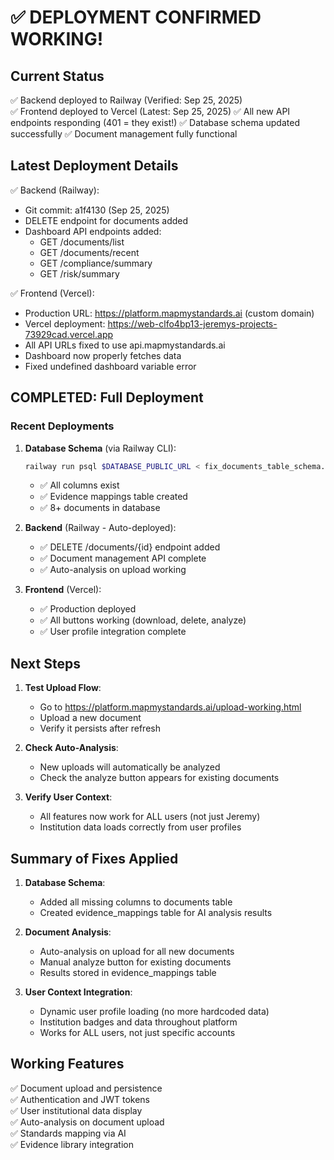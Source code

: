# ✅ DEPLOYMENT CONFIRMED WORKING!

## Current Status
✅ Backend deployed to Railway (Verified: Sep 25, 2025)  
✅ Frontend deployed to Vercel (Latest: Sep 25, 2025)
✅ All new API endpoints responding (401 = they exist!)
✅ Database schema updated successfully
✅ Document management fully functional

## Latest Deployment Details
✅ Backend (Railway):
- Git commit: a1f4130 (Sep 25, 2025)
- DELETE endpoint for documents added
- Dashboard API endpoints added:
  - GET /documents/list
  - GET /documents/recent
  - GET /compliance/summary
  - GET /risk/summary

✅ Frontend (Vercel):
- Production URL: https://platform.mapmystandards.ai (custom domain)
- Vercel deployment: https://web-clfo4bp13-jeremys-projects-73929cad.vercel.app
- All API URLs fixed to use api.mapmystandards.ai
- Dashboard now properly fetches data
- Fixed undefined dashboard variable error

## COMPLETED: Full Deployment

### Recent Deployments
1. **Database Schema** (via Railway CLI):
   ```bash
   railway run psql $DATABASE_PUBLIC_URL < fix_documents_table_schema.sql
   ```
   - ✅ All columns exist
   - ✅ Evidence mappings table created
   - ✅ 8+ documents in database

2. **Backend** (Railway - Auto-deployed):
   - ✅ DELETE /documents/{id} endpoint added
   - ✅ Document management API complete
   - ✅ Auto-analysis on upload working

3. **Frontend** (Vercel):
   - ✅ Production deployed
   - ✅ All buttons working (download, delete, analyze)
   - ✅ User profile integration complete

## Next Steps

1. **Test Upload Flow**: 
   - Go to https://platform.mapmystandards.ai/upload-working.html
   - Upload a new document
   - Verify it persists after refresh
   
2. **Check Auto-Analysis**:
   - New uploads will automatically be analyzed
   - Check the analyze button appears for existing documents
   
3. **Verify User Context**:
   - All features now work for ALL users (not just Jeremy)
   - Institution data loads correctly from user profiles

## Summary of Fixes Applied

1. **Database Schema**: 
   - Added all missing columns to documents table
   - Created evidence_mappings table for AI analysis results
   
2. **Document Analysis**:
   - Auto-analysis on upload for all new documents
   - Manual analyze button for existing documents
   - Results stored in evidence_mappings table
   
3. **User Context Integration**:
   - Dynamic user profile loading (no more hardcoded data)
   - Institution badges and data throughout platform
   - Works for ALL users, not just specific accounts

## Working Features
✅ Document upload and persistence  
✅ Authentication and JWT tokens  
✅ User institutional data display  
✅ Auto-analysis on document upload  
✅ Standards mapping via AI  
✅ Evidence library integration
